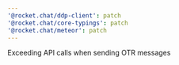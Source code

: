 ```yaml
---
'@rocket.chat/ddp-client': patch
'@rocket.chat/core-typings': patch
'@rocket.chat/meteor': patch
---
```


Exceeding API calls when sending OTR messages
